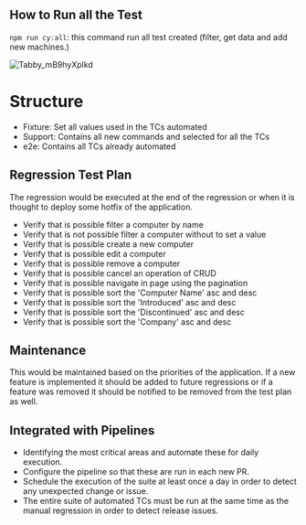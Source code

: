 ## How to Run all the Test

`npm run cy:all`: this command run all test created (filter, get data and add new machines.)

![Tabby_mB9hyXplkd](https://user-images.githubusercontent.com/44824248/188520551-c0a67f6b-1d44-4823-a4ae-43d7112927ae.png)

# Structure

- Fixture: Set all values used in the TCs automated
- Support: Contains all new commands and selected for all the TCs
- e2e: Contains all TCs already automated

## Regression Test Plan

The regression would be executed at the end of the regression or when it is thought to deploy some hotfix of the application.

- Verify that is possible filter a computer by name
- Verify that is not possible filter a computer without to set a value
- Verify that is possible create a new computer
- Verify that is possible edit a computer
- Verify that is possible remove a computer
- Verify that is possible cancel an operation of CRUD
- Verify that is possible navigate in page using the pagination
- Verify that is possible sort the 'Computer Name' asc and desc
- Verify that is possible sort the 'Introduced' asc and desc
- Verify that is possible sort the 'Discontinued' asc and desc
- Verify that is possible sort the 'Company' asc and desc

## Maintenance

This would be maintained based on the priorities of the application. If a new feature is implemented it should be added to future regressions or if a feature was removed it should be notified to be removed from the test plan as well.

## Integrated with Pipelines

- Identifying the most critical areas and automate these for daily execution.
- Configure the pipeline so that these are run in each new PR.
- Schedule the execution of the suite at least once a day in order to detect any unexpected change or issue.
- The entire suite of automated TCs must be run at the same time as the manual regression in order to detect release issues.
